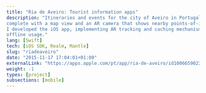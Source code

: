 ```yaml
---
title: "Ria de Aveiro: Tourist information apps"
description: "Itineraries and events for the city of Aveiro in Portugal,
complete with a map view and an AR camera that shows nearby points-of-interest.
I developed the iOS app, implementing AR tracking and caching mechanisms for
offline usage."
lang: [Swift]
tech: [iOS SDK, Realm, Mantle]
slug: "riadeaveiro"
date: "2015-11-17 17:04:01+01:00"
externalLink: "https://apps.apple.com/pt/app/ria-de-aveiro/id1006659023"
weight: -1
types: [project]
subsections: [mobile]
---
```

